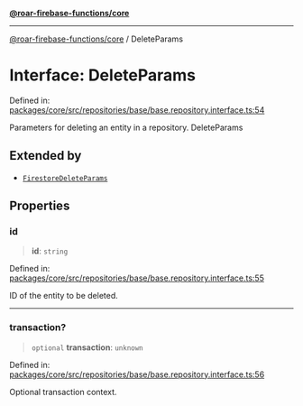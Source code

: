 [**@roar-firebase-functions/core**](../README.md)

---

[@roar-firebase-functions/core](../README.md) / DeleteParams

# Interface: DeleteParams

Defined in: [packages/core/src/repositories/base/base.repository.interface.ts:54](https://github.com/yeatmanlab/roar-firebase-functions/blob/0fc701649174b7557e55644b1065be2fa3d3d7ca/packages/core/src/repositories/base/base.repository.interface.ts#L54)

Parameters for deleting an entity in a repository.
DeleteParams

## Extended by

- [`FirestoreDeleteParams`](FirestoreDeleteParams.md)

## Properties

### id

> **id**: `string`

Defined in: [packages/core/src/repositories/base/base.repository.interface.ts:55](https://github.com/yeatmanlab/roar-firebase-functions/blob/0fc701649174b7557e55644b1065be2fa3d3d7ca/packages/core/src/repositories/base/base.repository.interface.ts#L55)

ID of the entity to be deleted.

---

### transaction?

> `optional` **transaction**: `unknown`

Defined in: [packages/core/src/repositories/base/base.repository.interface.ts:56](https://github.com/yeatmanlab/roar-firebase-functions/blob/0fc701649174b7557e55644b1065be2fa3d3d7ca/packages/core/src/repositories/base/base.repository.interface.ts#L56)

Optional transaction context.
